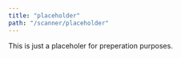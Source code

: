 ```yaml
---
title: "placeholder"
path: "/scanner/placeholder"
---
```


This is just a placeholer for preperation purposes.